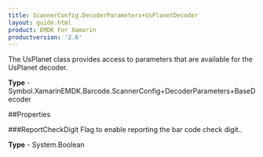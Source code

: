 ```yaml
---
title: ScannerConfig.DecoderParameters+UsPlanetDecoder
layout: guide.html
product: EMDK For Xamarin 
productversion: '2.6' 
---
```

The UsPlanet class provides access to parameters that are available for the UsPlanet decoder.

**Type** - Symbol.XamarinEMDK.Barcode.ScannerConfig+DecoderParameters+BaseDecoder

##Properties

###ReportCheckDigit
Flag to enable reporting the bar code check digit..

**Type** - System.Boolean
